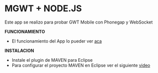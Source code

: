 MGWT + NODE.JS
==
Este app se realizo para probar GWT Mobile con Phonegap y WebSocket

**FUNCIONAMIENTO**

* El funcionamiento del App lo pueder ver [aca](http://youtu.be/BdNQWkDlvmA) 

**INSTALACION**

* Instale el plugin de MAVEN para Eclipse
* Para configurar el proyecto MAVEN en Eclipse ver el siguiente [video](http://www.youtube.com/watch?v=Nb4n6TnonLU)
